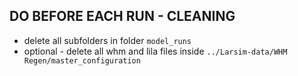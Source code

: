 ## DO BEFORE EACH RUN - CLEANING
- delete all subfolders in folder `model_runs`
- optional - delete all whm and lila files inside `../Larsim-data/WHM Regen/master_configuration`
